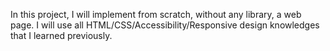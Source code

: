 In this project, I will implement from scratch, without any library, a web page. I will use all HTML/CSS/Accessibility/Responsive design knowledges that I learned previously. 